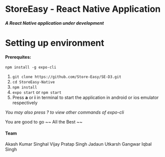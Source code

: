 # StoreEasy - React Native Application

##### A React Native application under development

# Setting up environment

#### Prerequites:

`npm install -g expo-cli`

1. `git clone https://github.com/Store-Easy/SE-D3.git`
2. `cd StoreEasy-Native`
3. `npm install`
4. `expo start` or `npm start`
5. Press **a** or **i** in terminal to start the application in android or ios emulator respectively

_You may also press ? to view other commands of expo-cli_

You are good to go
~~ All the Best ~~

#### Team

Akash Kumar Singhal
Vijay Pratap Singh Jadaun
Utkarsh Gangwar
Iqbal Singh
